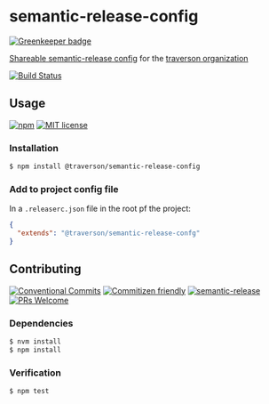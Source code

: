 # semantic-release-config

[![Greenkeeper badge](https://badges.greenkeeper.io/traverson/semantic-release-config.svg)](https://greenkeeper.io/)

[Shareable semantic-release config](https://semantic-release.gitbook.io/semantic-release/usage/shareable-configurations)
for the [traverson organization](https://github.com/traverson)

<!-- status badges -->
[![Build Status][ci-badge]][ci-link]

## Usage

<!-- consumer badges -->
[![npm][npm-badge]][npm-link]
[![MIT license][license-badge]][license-link]

### Installation

```sh
$ npm install @traverson/semantic-release-config
```

### Add to project config file

In a `.releaserc.json` file in the root pf the project:

```json
{
  "extends": "@traverson/semantic-release-confg"
}
```

## Contributing

<!-- contribution badges -->
[![Conventional Commits][commit-convention-badge]][commit-convention-link]
[![Commitizen friendly][commitizen-badge]][commitizen-link]
[![semantic-release][semantic-release-badge]][semantic-release-link]
[![PRs Welcome][PRs-badge]][PRs-link]

### Dependencies

```sh
$ nvm install
$ npm install
```

### Verification

```sh
$ npm test
```

[npm-link]: https://www.npmjs.com/package/@traverson/semantic-release-config
[npm-badge]: https://img.shields.io/npm/v/@traverson/semantic-release-config.svg
[license-link]: LICENSE
[license-badge]: https://img.shields.io/github/license/traverson/semantic-release-config.svg
[ci-link]: https://travis-ci.com/traverson/semantic-release-config
[ci-badge]: https://img.shields.io/travis/com/traverson/semantic-release-config/master.svg
[commit-convention-link]: https://conventionalcommits.org
[commit-convention-badge]: https://img.shields.io/badge/Conventional%20Commits-1.0.0-yellow.svg
[commitizen-link]: http://commitizen.github.io/cz-cli/
[commitizen-badge]: https://img.shields.io/badge/commitizen-friendly-brightgreen.svg
[semantic-release-link]: https://github.com/semantic-release/semantic-release
[semantic-release-badge]: https://img.shields.io/badge/%20%20%F0%9F%93%A6%F0%9F%9A%80-semantic--release-e10079.svg
[PRs-link]: http://makeapullrequest.com
[PRs-badge]: https://img.shields.io/badge/PRs-welcome-brightgreen.svg
